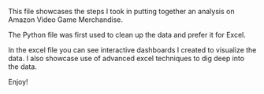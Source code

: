 This file showcases the steps I took in putting together an analysis on Amazon Video Game Merchandise.

The Python file was first used to clean up the data and prefer it for Excel.

In the excel file you can see interactive dashboards I created to visualize the data. I also showcase use of advanced excel techniques to dig deep into the data.

Enjoy!
